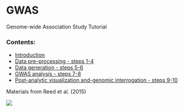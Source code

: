 # GWAS
Genome-wide Association Study Tutorial


### Contents:

- [Introduction](https://github.com/AAlhendi1707/GWAS/blob/master/Introduction.md)
- [Data pre-processing - steps 1-4](https://github.com/AAlhendi1707/GWAS/blob/master/Data-pre-processing.md)
- [Data generation - steps 5-6](https://github.com/AAlhendi1707/GWAS/blob/master/Data-generation.md)
- [GWAS analysis - steps 7-8](https://github.com/AAlhendi1707/GWAS/blob/master/GWAS-analysis.md)
- [Post-analytic visualization and-genomic interrogation - steps 9-10](https://github.com/AAlhendi1707/GWAS/blob/master/Post-analytic-visualization-and-genomic-interrogation.md)


Materials from  Reed et al. (2015)

<img src="https://www.ncbi.nlm.nih.gov/pmc/articles/PMC5019244/bin/SIM-34-3769-g001.jpg" >
